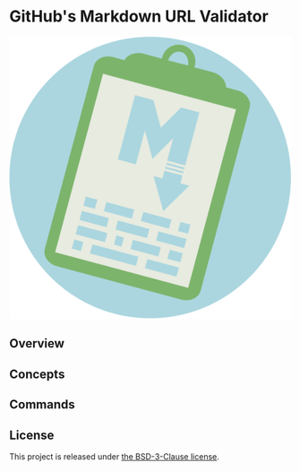 # GitHub's Markdown URL Validator

![](/img/logo.svg)

## Overview


## Concepts


## Commands


## License
This project is released under [the BSD-3-Clause license](https://github.com/groovy-sky/gmuc/blob/main/LICENSE).
